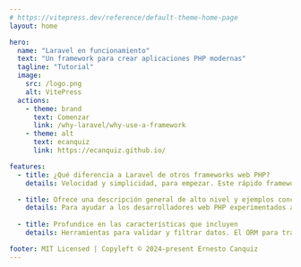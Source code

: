 ```yaml
---
# https://vitepress.dev/reference/default-theme-home-page
layout: home

hero:
  name: "Laravel en funcionamiento"
  text: "Un framework para crear aplicaciones PHP modernas"
  tagline: "Tutorial"
  image:
    src: /logo.png
    alt: VitePress
  actions:
    - theme: brand
      text: Comenzar
      link: /why-laravel/why-use-a-framework
    - theme: alt
      text: ecanquiz
      link: https://ecanquiz.github.io/

features:  
  - title: ¿Qué diferencia a Laravel de otros frameworks web PHP?
    details: Velocidad y simplicidad, para empezar. Este rápido framework de desarrollo de aplicaciones y su ecosistema de herramientas le permiten crear rápidamente nuevos sitios y aplicaciones con código limpio y legible. Esta guía práctica proporciona la introducción definitiva a uno de los frameworks web más populares de la actualidad.

  - title: Ofrece una descripción general de alto nivel y ejemplos concretos
    details: Para ayudar a los desarrolladores web PHP experimentados a comenzar con este framework de inmediato. Este tutorial cubre las herramientas de autenticación y frontend y otras herramientas propias.
  
  - title: Profundice en las características que incluyen
    details: Herramientas para validar y filtrar datos. El ORM para trabajar con bases de datos. El objeto de solicitud Illuminate y su función en el ciclo de vida. PHPUnit para probar su código. Herramientas para escribir API JSON y RESTful. Interfaces para acceso al sistema de archivos, sesiones, cookies y cachés. Herramientas para implementar colas, trabajos, eventos y publicación de eventos WebSocket. Paquetes especiales como Scout, Passport, Cashier y más.

footer: MIT Licensed | Copyleft © 2024-present Ernesto Canquiz
---
```






